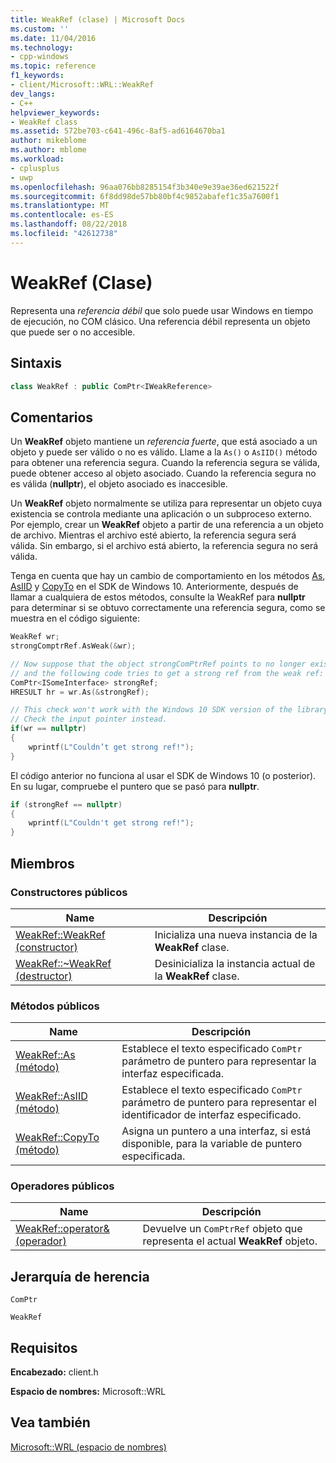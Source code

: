 ```yaml
---
title: WeakRef (clase) | Microsoft Docs
ms.custom: ''
ms.date: 11/04/2016
ms.technology:
- cpp-windows
ms.topic: reference
f1_keywords:
- client/Microsoft::WRL::WeakRef
dev_langs:
- C++
helpviewer_keywords:
- WeakRef class
ms.assetid: 572be703-c641-496c-8af5-ad6164670ba1
author: mikeblome
ms.author: mblome
ms.workload:
- cplusplus
- uwp
ms.openlocfilehash: 96aa076bb8285154f3b340e9e39ae36ed621522f
ms.sourcegitcommit: 6f8dd98de57bb80bf4c9852abafef1c35a7600f1
ms.translationtype: MT
ms.contentlocale: es-ES
ms.lasthandoff: 08/22/2018
ms.locfileid: "42612738"
---
```

# <a name="weakref-class"></a>WeakRef (Clase)

Representa una *referencia débil* que solo puede usar Windows en tiempo de ejecución, no COM clásico. Una referencia débil representa un objeto que puede ser o no accesible.

## <a name="syntax"></a>Sintaxis

```cpp
class WeakRef : public ComPtr<IWeakReference>
```

## <a name="remarks"></a>Comentarios

Un **WeakRef** objeto mantiene un *referencia fuerte*, que está asociado a un objeto y puede ser válido o no es válido. Llame a la `As()` o `AsIID()` método para obtener una referencia segura. Cuando la referencia segura se válida, puede obtener acceso al objeto asociado. Cuando la referencia segura no es válida (**nullptr**), el objeto asociado es inaccesible.

Un **WeakRef** objeto normalmente se utiliza para representar un objeto cuya existencia se controla mediante una aplicación o un subproceso externo. Por ejemplo, crear un **WeakRef** objeto a partir de una referencia a un objeto de archivo. Mientras el archivo esté abierto, la referencia segura será válida. Sin embargo, si el archivo está abierto, la referencia segura no será válida.

Tenga en cuenta que hay un cambio de comportamiento en los métodos [As](../windows/weakref-as-method.md), [AsIID](../windows/weakref-asiid-method.md) y [CopyTo](../windows/weakref-copyto-method.md) en el SDK de Windows 10. Anteriormente, después de llamar a cualquiera de estos métodos, consulte la WeakRef para **nullptr** para determinar si se obtuvo correctamente una referencia segura, como se muestra en el código siguiente:

```cpp
WeakRef wr;
strongComptrRef.AsWeak(&wr);

// Now suppose that the object strongComPtrRef points to no longer exists
// and the following code tries to get a strong ref from the weak ref:
ComPtr<ISomeInterface> strongRef;
HRESULT hr = wr.As(&strongRef);

// This check won't work with the Windows 10 SDK version of the library.
// Check the input pointer instead.
if(wr == nullptr)  
{
    wprintf(L"Couldn’t get strong ref!");
}
```

El código anterior no funciona al usar el SDK de Windows 10 (o posterior). En su lugar, compruebe el puntero que se pasó para **nullptr**.

```cpp
if (strongRef == nullptr)  
{
    wprintf(L"Couldn't get strong ref!");
}
```

## <a name="members"></a>Miembros

### <a name="public-constructors"></a>Constructores públicos

|Name|Descripción|
|----------|-----------------|
|[WeakRef::WeakRef (constructor)](../windows/weakref-weakref-constructor.md)|Inicializa una nueva instancia de la **WeakRef** clase.|
|[WeakRef::~WeakRef (destructor)](../windows/weakref-tilde-weakref-destructor.md)|Desinicializa la instancia actual de la **WeakRef** clase.|

### <a name="public-methods"></a>Métodos públicos

|Name|Descripción|
|----------|-----------------|
|[WeakRef::As (método)](../windows/weakref-as-method.md)|Establece el texto especificado `ComPtr` parámetro de puntero para representar la interfaz especificada.|
|[WeakRef::AsIID (método)](../windows/weakref-asiid-method.md)|Establece el texto especificado `ComPtr` parámetro de puntero para representar el identificador de interfaz especificado.|
|[WeakRef::CopyTo (método)](../windows/weakref-copyto-method.md)|Asigna un puntero a una interfaz, si está disponible, para la variable de puntero especificada.|

### <a name="public-operators"></a>Operadores públicos

|Name|Descripción|
|----------|-----------------|
|[WeakRef::operator& (operador)](../windows/weakref-operator-ampersand-operator.md)|Devuelve un `ComPtrRef` objeto que representa el actual **WeakRef** objeto.|

## <a name="inheritance-hierarchy"></a>Jerarquía de herencia

`ComPtr`

`WeakRef`

## <a name="requirements"></a>Requisitos

**Encabezado:** client.h

**Espacio de nombres:** Microsoft::WRL

## <a name="see-also"></a>Vea también

[Microsoft::WRL (espacio de nombres)](../windows/microsoft-wrl-namespace.md)